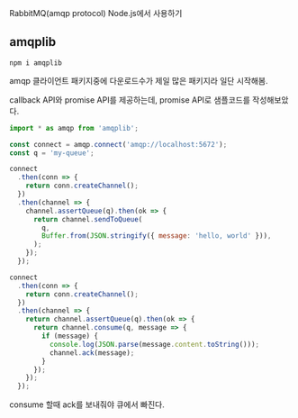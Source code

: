 RabbitMQ(amqp protocol) Node.js에서 사용하기

## amqplib

```
npm i amqplib
```
amqp 클라이언트 패키지중에 다운로드수가 제일 많은 패키지라 일단 시작해봄.

callback API와 promise API를 제공하는데, promise API로 샘플코드를 작성해보았다.
```js
import * as amqp from 'amqplib';

const connect = amqp.connect('amqp://localhost:5672');
const q = 'my-queue';

connect
  .then(conn => {
    return conn.createChannel();
  })
  .then(channel => {
    channel.assertQueue(q).then(ok => {
      return channel.sendToQueue(
        q,
        Buffer.from(JSON.stringify({ message: 'hello, world' })),
      );
    });
  });

connect
  .then(conn => {
    return conn.createChannel();
  })
  .then(channel => {
    return channel.assertQueue(q).then(ok => {
      return channel.consume(q, message => {
        if (message) {
          console.log(JSON.parse(message.content.toString()));
          channel.ack(message);
        }
      });
    });
  });
```
consume 할때 ack를 보내줘야 큐에서 빠진다.
